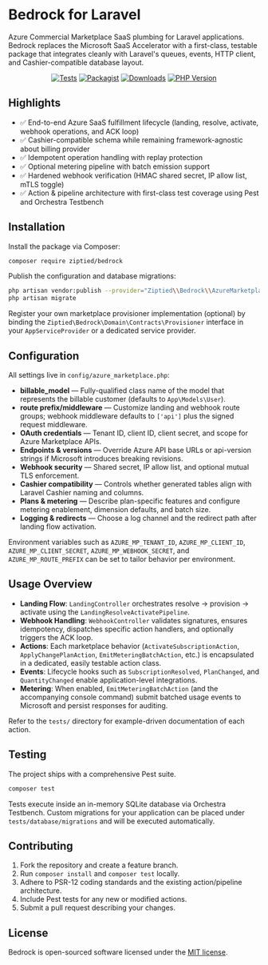 # Bedrock for Laravel

Azure Commercial Marketplace SaaS plumbing for Laravel applications. Bedrock replaces the Microsoft SaaS Accelerator with a first-class, testable package that integrates cleanly with Laravel's queues, events, HTTP client, and Cashier-compatible database layout.

<p align="center">
    <a href="https://github.com/ziptied/bedrock/actions/workflows/tests.yml"><img src="https://github.com/ziptied/bedrock/actions/workflows/tests.yml/badge.svg?branch=main" alt="Tests"></a>
    <a href="https://packagist.org/packages/ziptied/bedrock"><img src="https://img.shields.io/packagist/v/ziptied/bedrock.svg?label=packagist" alt="Packagist"></a>
    <a href="https://packagist.org/packages/ziptied/bedrock"><img src="https://img.shields.io/packagist/dt/ziptied/bedrock.svg?label=downloads" alt="Downloads"></a>
    <a href="https://packagist.org/packages/ziptied/bedrock"><img src="https://img.shields.io/packagist/php-v/ziptied/bedrock.svg?label=php" alt="PHP Version"></a>
</p>

## Highlights

- ✅ End-to-end Azure SaaS fulfillment lifecycle (landing, resolve, activate, webhook operations, and ACK loop)
- ✅ Cashier-compatible schema while remaining framework-agnostic about billing provider
- ✅ Idempotent operation handling with replay protection
- ✅ Optional metering pipeline with batch emission support
- ✅ Hardened webhook verification (HMAC shared secret, IP allow list, mTLS toggle)
- ✅ Action & pipeline architecture with first-class test coverage using Pest and Orchestra Testbench

## Installation

Install the package via Composer:

```bash
composer require ziptied/bedrock
```

Publish the configuration and database migrations:

```bash
php artisan vendor:publish --provider="Ziptied\\Bedrock\\AzureMarketplaceServiceProvider"
php artisan migrate
```

Register your own marketplace provisioner implementation (optional) by binding the `Ziptied\Bedrock\Domain\Contracts\Provisioner` interface in your `AppServiceProvider` or a dedicated service provider.

## Configuration

All settings live in `config/azure_marketplace.php`:

- **billable_model** &mdash; Fully-qualified class name of the model that represents the billable customer (defaults to `App\Models\User`).
- **route prefix/middleware** &mdash; Customize landing and webhook route groups; webhook middleware defaults to `['api']` plus the signed request middleware.
- **OAuth credentials** &mdash; Tenant ID, client ID, client secret, and scope for Azure Marketplace APIs.
- **Endpoints & versions** &mdash; Override Azure API base URLs or api-version strings if Microsoft introduces breaking revisions.
- **Webhook security** &mdash; Shared secret, IP allow list, and optional mutual TLS enforcement.
- **Cashier compatibility** &mdash; Controls whether generated tables align with Laravel Cashier naming and columns.
- **Plans & metering** &mdash; Describe plan-specific features and configure metering enablement, dimension defaults, and batch size.
- **Logging & redirects** &mdash; Choose a log channel and the redirect path after landing flow activation.

Environment variables such as `AZURE_MP_TENANT_ID`, `AZURE_MP_CLIENT_ID`, `AZURE_MP_CLIENT_SECRET`, `AZURE_MP_WEBHOOK_SECRET`, and `AZURE_MP_ROUTE_PREFIX` can be set to tailor behavior per environment.

## Usage Overview

- **Landing Flow**: `LandingController` orchestrates resolve → provision → activate using the `LandingResolveActivatePipeline`.
- **Webhook Handling**: `WebhookController` validates signatures, ensures idempotency, dispatches specific action handlers, and optionally triggers the ACK loop.
- **Actions**: Each marketplace behavior (`ActivateSubscriptionAction`, `ApplyChangePlanAction`, `EmitMeteringBatchAction`, etc.) is encapsulated in a dedicated, easily testable action class.
- **Events**: Lifecycle hooks such as `SubscriptionResolved`, `PlanChanged`, and `QuantityChanged` enable application-level integrations.
- **Metering**: When enabled, `EmitMeteringBatchAction` (and the accompanying console command) submit batched usage events to Microsoft and persist responses for auditing.

Refer to the `tests/` directory for example-driven documentation of each action.

## Testing

The project ships with a comprehensive Pest suite.

```bash
composer test
```

Tests execute inside an in-memory SQLite database via Orchestra Testbench. Custom migrations for your application can be placed under `tests/database/migrations` and will be executed automatically.

## Contributing

1. Fork the repository and create a feature branch.
2. Run `composer install` and `composer test` locally.
3. Adhere to PSR-12 coding standards and the existing action/pipeline architecture.
4. Include Pest tests for any new or modified actions.
5. Submit a pull request describing your changes.


## License

Bedrock is open-sourced software licensed under the [MIT license](LICENSE).
